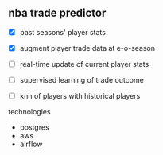 ## nba trade predictor

- [x] past seasons' player stats
- [x] augment player trade data at e-o-season
- [ ] real-time update of current player stats
- [ ] supervised learning of trade outcome
- [ ] knn of players with historical players


<p>technologies</p>
<ul>
  <li>postgres</li>
  <li>aws</li>
  <li>airflow</li>
</ul>